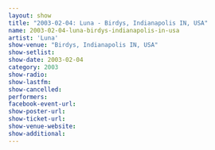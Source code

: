 ```yaml
---
layout: show
title: "2003-02-04: Luna - Birdys, Indianapolis IN, USA"
name: 2003-02-04-luna-birdys-indianapolis-in-usa
artist: 'Luna'
show-venue: "Birdys, Indianapolis IN, USA"
show-setlist: 
show-date: 2003-02-04
category: 2003
show-radio: 
show-lastfm: 
show-cancelled: 
performers: 
facebook-event-url: 
show-poster-url: 
show-ticket-url: 
show-venue-website: 
show-additional: 
---
```


